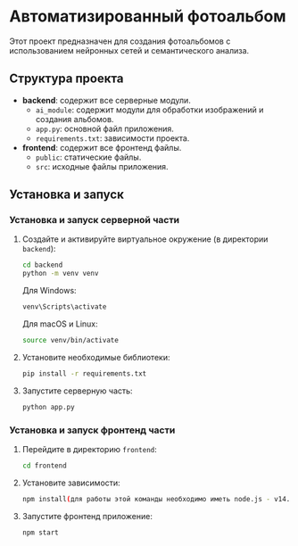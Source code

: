 # Автоматизированный фотоальбом

Этот проект предназначен для создания фотоальбомов с использованием нейронных сетей и семантического анализа.

## Структура проекта

- **backend**: содержит все серверные модули.
  - `ai_module`: содержит модули для обработки изображений и создания альбомов.
  - `app.py`: основной файл приложения.
  - `requirements.txt`: зависимости проекта.
- **frontend**: содержит все фронтенд файлы.
  - `public`: статические файлы.
  - `src`: исходные файлы приложения.

## Установка и запуск

### Установка и запуск серверной части


1. Создайте и активируйте виртуальное окружение (в директории `backend`):
    ```bash
    cd backend
    python -m venv venv
    ```

    Для Windows:
    ```bash
    venv\Scripts\activate
    ```

    Для macOS и Linux:
    ```bash
    source venv/bin/activate
    ```

2. Установите необходимые библиотеки:
    ```bash
    pip install -r requirements.txt
    ```

3. Запустите серверную часть:
    ```bash
    python app.py
    ```
### Установка и запуск фронтенд части

1. Перейдите в директорию `frontend`:
    ```bash
    cd frontend
    ```

2. Установите зависимости:
    ```bash
    npm install(для работы этой команды необходимо иметь node.js - v14.21.3 и npm - 6.14.18, либо совместимые с этими версиями)
    ```

3. Запустите фронтенд приложение:
    ```bash
    npm start
    ```

